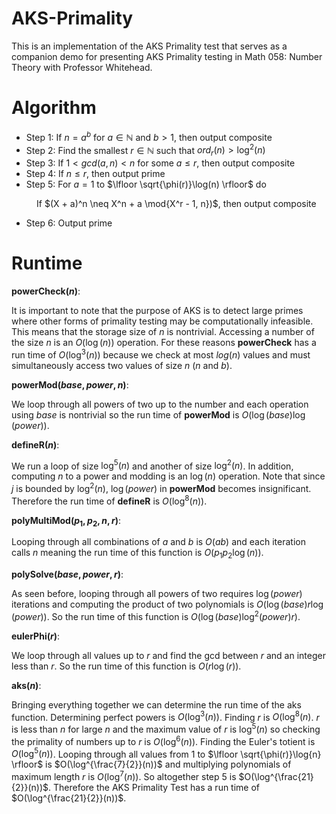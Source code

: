 # AKS-Primality

This is an implementation of the AKS Primality test that serves as a companion demo for presenting AKS Primality testing in Math 058: Number Theory with Professor Whitehead.

# Algorithm

- Step 1: If $n = a^b$ for $a \in \mathbb{N}$ and $b > 1$, then output composite
- Step 2: Find the smallest $r \in \mathbb{N}$ such that $ord_{r}(n) > \log^2(n)$
- Step 3: If $1 < gcd(a, n) < n$ for some $a \leq r$, then output composite
- Step 4: If $n \leq r$, then output prime
- Step 5: For $a = 1$ to $\lfloor \sqrt{\phi(r)}\log(n) \rfloor$ do
  <p align="center">
    If $(X + a)^n \neq X^n + a \mod{X^r - 1, n})$, then output composite
  </p>
- Step 6: Output prime

# Runtime

**powerCheck($n$)**:

It is important to note that the purpose of AKS is to detect large primes where other forms of primality testing may be computationally infeasible. This means that the storage size of $n$ is nontrivial. Accessing a number of the size $n$ is an $O(\log(n))$ operation. For these reasons **powerCheck** has a run time of $O(\log^3(n))$ because we check at most $log(n)$ values and must simultaneously access two values of size $n$ ($n$ and $b$).

**powerMod($base,power,n$)**:

We loop through all powers of two up to the number and each operation using $base$ is nontrivial so the run time of **powerMod** is $O(\log(base)\log(power))$.

**defineR($n$)**:

We run a loop of size $\log^5(n)$ and another of size $\log^2(n)$. In addition, computing $n$ to a power and modding is an $\log(n)$ operation. Note that since $j$ is bounded by $\log^2(n)$, $\log(power)$ in **powerMod** becomes insignificant. Therefore the run time of **defineR** is $O(\log^8(n))$.

**polyMultiMod($p_1,p_2,n,r$)**:

Looping through all combinations of $a$ and $b$ is $O(ab)$ and each iteration calls $n$ meaning the run time of this function is $O(p_1p_2\log(n))$.

**polySolve($base,power,r$)**:

As seen before, looping through all powers of two requires $\log(power)$ iterations and computing the product of two polynomials is $O(\log(base)r\log(power))$. So the run time of this function is $O(\log(base)\log^2(power)r)$.

**eulerPhi($r$)**:

We loop through all values up to $r$ and find the gcd between $r$ and an integer less than $r$. So the run time of this function is $O(r\log(r))$.

**aks($n$)**:

Bringing everything together we can determine the run time of the aks function. Determining perfect powers is $O(\log^3(n))$. Finding $r$ is $O(\log^8(n)$. $r$ is less than $n$ for large $n$ and the maximum value of $r$ is $\log^5(n)$ so checking the primality of numbers up to $r$ is $O(\log^6(n))$. Finding the Euler's totient is $O(\log^5(n))$. Looping through all values from 1 to $\lfloor \sqrt{\phi(r)}\log{n} \rfloor$ is $O(\log^{\frac{7}{2}}(n))$ and multiplying polynomials of maximum length $r$ is $O(\log^7(n))$. So altogether step $5$ is $O(\log^{\frac{21}{2}}(n))$. Therefore the AKS Primality Test has a run time of $O(\log^{\frac{21}{2}}(n))$.
